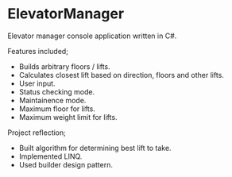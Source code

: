 # ElevatorManager
Elevator manager console application written in C#.

Features included;
-	Builds arbitrary floors / lifts.
-	Calculates closest lift based on direction, floors and other lifts.
-	User input.
-	Status checking mode.
-	Maintainence mode.
-	Maximum floor for lifts.
-	Maximum weight limit for lifts.

Project reflection;
-	Built algorithm for determining best lift to take.
-	Implemented LINQ.
- Used builder design pattern.
